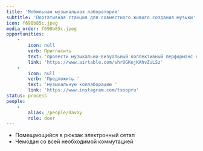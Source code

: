 ```yaml
---
title: 'Мобильная музыкальная лаборатория'
subtitle: 'Портативная станция для совместного живого создания музыки'
icon: f698b85c.jpeg
media_order: f698b85c.jpeg
opportunities:
    -
        icon: null
        verb: Пригласить
        text: 'провести музыкально-визуальный коллективный перформанс на вашей площадке'
        link: 'https://www.airtable.com/shrOGKejKAhvZuLSz'
    -
        icon: null
        verb: 'Предложить '
        text: 'музыкальную коллаборацию '
        link: 'https://www.instagram.com/tsoopru'
status: process
people:
    -
        alias: /people/davay
        role: doer
---
```


- Помещающийся в рюкзак электронный сетап
- Чемодан со всей необходимой коммутацией
